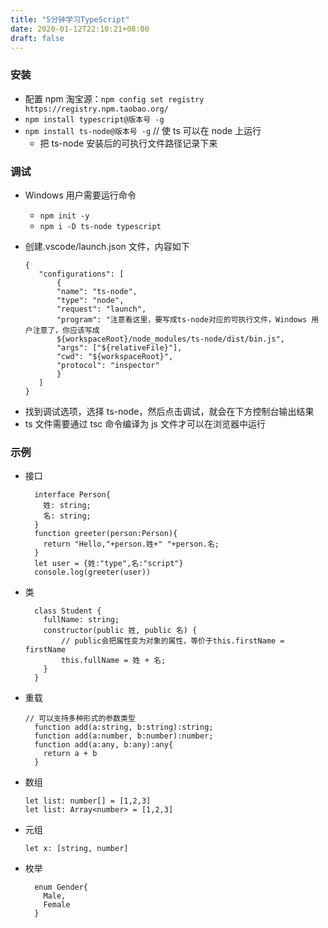 ```yaml
---
title: "5分钟学习TypeScript"
date: 2020-01-12T22:10:21+08:00
draft: false
---
```


### 安装

- 配置 npm 淘宝源：`npm config set registry https://registry.npm.taobao.org/`
- `npm install typescript@版本号 -g`
- `npm install ts-node@版本号 -g` // 使 ts 可以在 node 上运行
  - 把 ts-node 安装后的可执行文件路径记录下来

### 调试

- Windows 用户需要运行命令
  - `npm init -y`
  - `npm i -D ts-node typescript`
- 创建.vscode/launch.json 文件，内容如下

  ```
  {
     "configurations": [
         {
         "name": "ts-node",
         "type": "node",
         "request": "launch",
         "program": "注意看这里，要写成ts-node对应的可执行文件，Windows 用户注意了，你应该写成
         ${workspaceRoot}/node_modules/ts-node/dist/bin.js",
         "args": ["${relativeFile}"],
         "cwd": "${workspaceRoot}",
         "protocol": "inspector"
         }
     ]
  }
  ```

* 找到调试选项，选择 ts-node，然后点击调试，就会在下方控制台输出结果
* ts 文件需要通过 tsc 命令编译为 js 文件才可以在浏览器中运行

### 示例

- 接口
  ```
    interface Person{
      姓: string;
      名: string;
    }
    function greeter(person:Person){
      return "Hello,"+person.姓+" "+person.名;
    }
    let user = {姓:"type",名:"script"}
    console.log(greeter(user))
  ```

* 类

  ```
    class Student {
      fullName: string;
      constructor(public 姓, public 名) {
          // public会把属性变为对象的属性，等价于this.firstName = firstName
          this.fullName = 姓 + 名;
      }
    }
  ```

* 重载
  ```
  // 可以支持多种形式的参数类型
    function add(a:string, b:string):string;
    function add(a:number, b:number):number;
    function add(a:any, b:any):any{
      return a + b
    }
  ```
* 数组
  ```
  let list: number[] = [1,2,3]
  let list: Array<number> = [1,2,3]
  ```
* 元组

  ```
  let x: [string, number]
  ```

* 枚举
  ```
    enum Gender{
      Male,
      Female
    }
  ```
